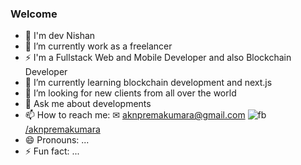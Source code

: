 ### Welcome

<!--
**Mr-Marvo/Mr-Marvo** is a ✨ _special_ ✨ repository because its `README.md` (this file) appears on your GitHub profile.

Here are some ideas to get you started:
-->

- 🧔 I'm dev Nishan
- 🔭 I’m currently work as a freelancer
- ⚡ I'm a Fullstack Web and Mobile Developer and also Blockchain Developer
- 🌱 I’m currently learning blockchain development and next.js
- 👯 I’m looking for new clients from all over the world
- 💬 Ask me about developments
- 📫 How to reach me:
      ✉ aknpremakumara@gmail.com
      ![fb](https://user-images.githubusercontent.com/49220298/174730829-86290788-7d0f-4243-b558-eaf717e53284.png) 
      [/aknpremakumara](https://www.facebook.com/aknpremakumara/)    
- 😄 Pronouns: ...
- ⚡ Fun fact: ...


